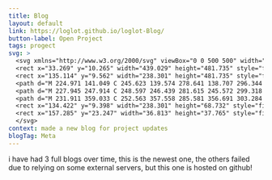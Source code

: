 ```yaml
---
title: Blog
layout: default
link: https://loglot.github.io/loglot-Blog/
button-label: Open Project
tags: progect
svg: >
  <svg xmlns="http://www.w3.org/2000/svg" viewBox="0 0 500 500" width="100px" height="100px">
  <rect x="33.269" y="10.265" width="439.029" height="481.735" style="fill: rgba(216, 216, 216, 0); stroke-width: 10px; stroke: rgb(255, 255, 255);"/>
  <rect x="135.114" y="9.562" width="238.301" height="481.735" style="fill: rgba(216, 216, 216, 0); stroke-width: 10px; stroke: rgb(255, 255, 255);"/>
  <path d="M 224.971 141.049 C 245.623 139.574 278.641 138.707 296.344 141.049 C 309.455 142.784 319.341 144.72 325.658 150.108 C 333.438 156.739 332.484 170.671 333.307 180.765 C 334.112 190.639 335.693 201.56 330.759 210.027 C 326.188 217.866 321.498 226.018 306.542 230.234 C 285.426 236.185 223.496 235.807 202.029 233.021 C 189.122 231.345 183.622 227.556 177.812 223.962 C 172.563 220.715 170.125 218.53 167.617 212.815 C 163.386 203.175 158.851 178.269 162.519 166.83 C 165.193 158.493 169.511 152.308 179.087 148.018 C 189.548 143.331 207.407 142.305 224.971 141.049 Z" style="fill: rgba(0, 0, 0, 0); stroke-width: 10px; stroke: rgb(255, 255, 255);"/>
  <path d="M 227.945 247.914 C 248.597 246.439 281.615 245.572 299.318 247.914 C 312.429 249.649 322.315 251.585 328.632 256.973 C 336.412 263.604 335.458 277.536 336.281 287.63 C 337.086 297.504 338.667 308.425 333.733 316.892 C 329.162 324.731 324.472 332.883 309.516 337.099 C 288.4 343.05 226.47 342.672 205.003 339.886 C 192.096 338.21 186.596 334.421 180.786 330.827 C 175.537 327.58 173.099 325.395 170.591 319.68 C 166.36 310.04 161.825 285.134 165.493 273.695 C 168.167 265.358 172.485 259.173 182.061 254.883 C 192.522 250.196 210.381 249.17 227.945 247.914 Z" style="fill: rgba(0, 0, 0, 0); stroke-width: 10px; stroke: rgb(255, 255, 255);"/>
  <path d="M 231.911 359.033 C 252.563 357.558 285.581 356.691 303.284 359.033 C 316.395 360.768 326.281 362.704 332.598 368.092 C 340.378 374.723 339.424 388.655 340.247 398.749 C 341.052 408.623 342.633 419.544 337.699 428.011 C 333.128 435.85 328.438 444.002 313.482 448.218 C 292.366 454.169 230.436 453.791 208.969 451.005 C 196.062 449.329 190.562 445.54 184.752 441.946 C 179.503 438.699 177.065 436.514 174.557 430.799 C 170.326 421.159 165.791 396.253 169.459 384.814 C 172.133 376.477 176.451 370.292 186.027 366.002 C 196.488 361.315 214.347 360.289 231.911 359.033 Z" style="fill: rgba(0, 0, 0, 0); stroke-width: 10px; stroke: rgb(255, 255, 255);"/>
  <rect x="134.422" y="9.398" width="238.301" height="68.732" style="fill: rgba(216, 216, 216, 0); stroke-width: 10px; stroke: rgb(255, 255, 255);"/>
  <rect x="157.285" y="23.247" width="36.813" height="37.765" style="fill: rgba(216, 216, 216, 0); stroke-width: 10px; stroke: rgb(255, 255, 255);"/>
  </svg>
context: made a new blog for project updates
blogTag: Meta
---
```

i have had 3 full blogs over time, this is the newest one, the others failed due to relying on some external servers, but this one is hosted on github!